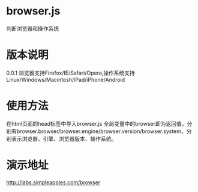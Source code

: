 browser.js
==========

判断浏览器和操作系统

版本说明
==========
0.0.1	浏览器支持Firefox/IE/Safari/Opera,操作系统支持Linux/Windows/Macintosh/iPad/iPhone/Android  

使用方法
==========
在html页面的head标签中导入browser.js
全局变量中的browser即为返回值，分别有browser.browser/browser.engine/browser.version/browser.system，分别表示浏览器、引擎、浏览器版本、操作系统。

演示地址
==========
http://labs.simpleapples.com/browser